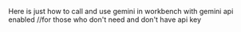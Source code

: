 Here is just how to call and use gemini in workbench with gemini api enabled
//for those who don't need and don't have api key
